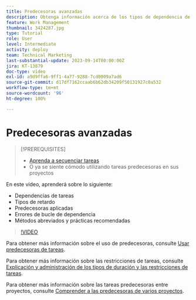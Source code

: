 ```yaml
---
title: Predecesoras avanzadas
description: Obtenga información acerca de los tipos de dependencia de predecesoras, los tipos de retardo, las predecesoras aplicadas, los errores de bucle de dependencia y algunos métodos abreviados y prácticas recomendadas.
feature: Work Management
thumbnail: 3424287.jpg
type: Tutorial
role: User
level: Intermediate
activity: deploy
team: Technical Marketing
last-substantial-update: 2023-09-14T00:00:00Z
jira: KT-13879
doc-type: video
exl-id: a9d9ffa6-9ff1-4a77-9288-7cd0009a7ad6
source-git-commit: d17df7162ccaab6b62db34209f50131927c0a532
workflow-type: tm+mt
source-wordcount: '96'
ht-degree: 100%

---
```


# Predecesoras avanzadas


>[!PREREQUISITES]
>
>* [Aprenda a secuenciar tareas](https://experienceleague.adobe.com/docs/workfront-learn/tutorials-workfront/manage-work/tasks/learn-to-sequence-tasks.html?lang=es)
>* O ya se siente cómodo utilizando tareas predecesoras en sus proyectos


En este vídeo, aprenderá sobre lo siguiente:

* Dependencias de tareas
* Tipos de retardo
* Predecesoras aplicadas
* Errores de bucle de dependencia
* Métodos abreviados y prácticas recomendadas

>[!VIDEO](https://video.tv.adobe.com/v/3424287/?quality=12&learn=on&enablevpops)

Para obtener más información sobre el uso de predecesoras, consulte [Usar predecesoras de tareas](https://experienceleague.adobe.com/docs/workfront/using/manage-work/tasks/use-task-predecessors/use-task-predecessors.html?lang=es).

Para obtener más información sobre las restricciones de tareas, consulte [Explicación y administración de los tipos de duración y las restricciones de tareas](https://experienceleague.adobe.com/docs/workfront-learn/tutorials-workfront/manage-work/intermediate-projects/understand-and-manage-duration-types-and-task-constraints.html?lang=es).

Para obtener más información sobre las tareas predecesoras entre proyectos, consulte [Comprender a las predecesoras de varios proyectos](https://experienceleague.adobe.com/docs/workfront-learn/tutorials-workfront/manage-work/intermediate-projects/understand-cross-project-predecessors.html?lang=es).
